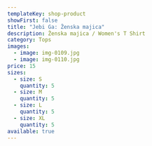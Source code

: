 ```yaml
---
templateKey: shop-product
showFirst: false
title: "Jebi Ga: Ženska majica"
description: Ženska majica / Women's T Shirt
category: Tops
images:
  - image: img-0109.jpg
  - image: img-0110.jpg
price: 15
sizes:
  - size: S
    quantity: 5
  - size: M
    quantity: 5
  - size: L
    quantity: 5
  - size: XL
    quantity: 5
available: true
---
```

